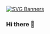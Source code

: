 [![SVG Banners](https://svg-banners.vercel.app/api?type=textBox&text2=UJWAL%20YADAV%20&width=800&height=400)](https://ujwal-yadav.github.io/personalwebsite/)
### Hi there 👋
